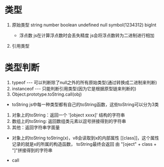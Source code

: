 # 类型
1. 原始类型
    string number boolean undefined null symbol(1234312) bigInt

    - 浮点数 js在计算浮点数时会丢失精度
    js会将浮点数转为二进制进行相加 

2. 引用类型
    

# 类型判断
1. typeof --- 可以判断除了null之外的所有原始类型(通过转换成二进制来判断)
2. instanceof --- 只能判断引用类型(因为它是根据原型链来判断的)
3. Object.prototype.toString.call(obj)

- toString
js中每一种类型都有自己的toString函数，这些toString可以分为3类
1. 对象上的toString：返回一个 '[object xxxx]' 结构的字符串
2. 数组上的toString: 返回数组类元素以逗号拼接得到的字符串
3. 其他：返回字符串字面量

- 对象上的toString
toString(x)，v8会读取到x的内部属性 [[class]]，这个属性记录的就是x的所属的构造函数，
toString最终会返回 由 "[oject" + class + "]"拼接得到的字符串

- call
